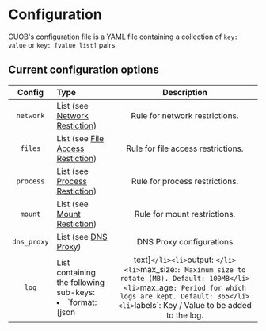 # Configuration

CUOB's configuration file is a YAML file containing a collection of `key: value` or `key: [value list]` pairs.

## Current configuration options

| Config | Type | Description |
|:------:|:----|:-----------:|
| `network` | List (see [Network Restiction](./network-restriction/configuration.md)) | Rule for network restrictions. |
| `files` | List (see [File Access Restiction](./file-access-restriction/configuration.md)) | Rule for file access restrictions. |
| `process` | List (see [Process Restiction](./process-restriction/configuration.md)) | Rule for process restrictions. |
| `mount` | List (see [Mount Restiction](./mount-restriction/configuration.md)) | Rule for mount restrictions. |
| `dns_proxy` | List (see [DNS Proxy](./dns_proxy.md)) | DNS Proxy configurations |
| `log` | List containing the following sub-keys: <br><li>`format: [json|text]`</li><li>`output: <path>`</li><li>`max_size:`: Maximum size to rotate (MB). Default: 100MB</li><li>`max_age`: Period for which logs are kept. Default: 365</li><li>`labels`: Key / Value to be added to the log.</li>| Log configuration. |